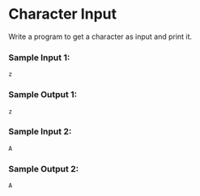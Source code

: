 # Character Input

Write a program to get a character as input and print it.

### Sample Input 1:

```
z
```

### Sample Output 1:

```
z
```

### Sample Input 2:

```
A
```

### Sample Output 2:

```
A
```
